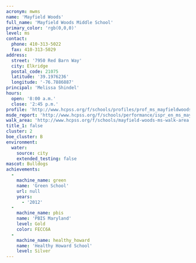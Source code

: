 ```yaml
---
acronym: mwms
name: 'Mayfield Woods'
full_name: 'Mayfield Woods Middle School'
primary_color: 'rgb(0,0,0)'
level: ms
contact:
  phone: 410-313-5022
  fax: 410-313-5029
address:
  street: '7950 Red Barn Way'
  city: Elkridge
  postal_code: 21075
  latitude: '39.1976236'
  longitude: '-76.7886887'
principal: 'Melissa Shindel'
hours:
  open: '8:00 a.m.'
  close: '2:45 p.m.'
profile: 'http://www.hcpss.org/f/schools/profiles/prof_ms_mayfieldwoods.pdf'
msde_report: 'http://www.hcpss.org/f/schools/performance/ispr_en_ms_mayfieldwoods.pdf'
walk_area: 'http://www.hcpss.org/f/schools/mayfield-woods-ms-walk-area.pdf'
title_1: false
cluster: 2
boe_cluster: B
environment:
  water:
    source: city
    extended_testing: false
mascot: Bulldogs
achievements:
  -
    machine_name: green
    name: 'Green School'
    url: null
    years:
      - '2012'
  -
    machine_name: pbis
    name: 'PBIS Maryland'
    level: Gold
    color: FECC6A
  -
    machine_name: healthy_howard
    name: 'Healthy Howard School'
    level: Silver
---
```

